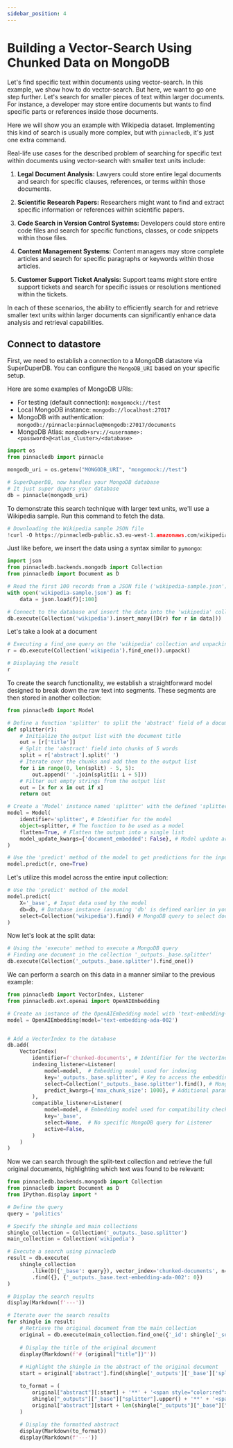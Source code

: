 ```yaml
---
sidebar_position: 4
---
```


# Building a Vector-Search Using Chunked Data on MongoDB

Let's find specific text within documents using vector-search. In this
example, we show how to do vector-search. But here, we want to go one
step further. Let's search for smaller pieces of text within larger
documents. For instance, a developer may store entire documents but
wants to find specific parts or references inside those documents.

Here we will show you an example with Wikipedia dataset. Implementing
this kind of search is usually more complex, but with `pinnacledb`,
it's just one extra command.

Real-life use cases for the described problem of searching for specific
text within documents using vector-search with smaller text units
include:

1.  **Legal Document Analysis:** Lawyers could store entire legal
    documents and search for specific clauses, references, or terms
    within those documents.

2.  **Scientific Research Papers:** Researchers might want to find and
    extract specific information or references within scientific papers.

3.  **Code Search in Version Control Systems:** Developers could store
    entire code files and search for specific functions, classes, or
    code snippets within those files.

4.  **Content Management Systems:** Content managers may store complete
    articles and search for specific paragraphs or keywords within those
    articles.

5.  **Customer Support Ticket Analysis:** Support teams might store
    entire support tickets and search for specific issues or resolutions
    mentioned within the tickets.

In each of these scenarios, the ability to efficiently search for and
retrieve smaller text units within larger documents can significantly
enhance data analysis and retrieval capabilities.


## Connect to datastore

First, we need to establish a connection to a MongoDB datastore via
SuperDuperDB. You can configure the `MongoDB_URI` based on your specific
setup.

Here are some examples of MongoDB URIs:

-   For testing (default connection): `mongomock://test`
-   Local MongoDB instance: `mongodb://localhost:27017`
-   MongoDB with authentication:
    `mongodb://pinnacle:pinnacle@mongodb:27017/documents`
-   MongoDB Atlas:
    `mongodb+srv://<username>:<password>@<atlas_cluster>/<database>`


``` python
import os
from pinnacledb import pinnacle

mongodb_uri = os.getenv("MONGODB_URI", "mongomock://test")

# SuperDuperDB, now handles your MongoDB database
# It just super dupers your database 
db = pinnacle(mongodb_uri)
```

To demonstrate this search technique with larger text units, we'll use a Wikipedia sample. Run this command to fetch the data.

``` python
# Downloading the Wikipedia sample JSON file
!curl -O https://pinnacledb-public.s3.eu-west-1.amazonaws.com/wikipedia-sample.json
```

Just like before, we insert the data using a syntax similar to
`pymongo`:

``` python
import json
from pinnacledb.backends.mongodb import Collection
from pinnacledb import Document as D

# Read the first 100 records from a JSON file ('wikipedia-sample.json')
with open('wikipedia-sample.json') as f:
    data = json.load(f)[:100]

# Connect to the database and insert the data into the 'wikipedia' collection. 'D(r)' converts each record 'r' into a 'Document' object before insertion
db.execute(Collection('wikipedia').insert_many([D(r) for r in data]))
```

Let's take a look at a document

``` python
# Executing a find_one query on the 'wikipedia' collection and unpacking the result
r = db.execute(Collection('wikipedia').find_one()).unpack()

# Displaying the result
r
```

To create the search functionality, we establish a straightforward model designed to break down the raw text into segments. These segments are then stored in another collection:

``` python
from pinnacledb import Model

# Define a function 'splitter' to split the 'abstract' field of a document into chunks.
def splitter(r):
    # Initialize the output list with the document title
    out = [r['title']]
    # Split the 'abstract' field into chunks of 5 words
    split = r['abstract'].split(' ')
    # Iterate over the chunks and add them to the output list
    for i in range(0, len(split) - 5, 5):
        out.append(' '.join(split[i: i + 5]))
    # Filter out empty strings from the output list
    out = [x for x in out if x]
    return out

# Create a 'Model' instance named 'splitter' with the defined 'splitter' function
model = Model(
    identifier='splitter', # Identifier for the model
    object=splitter, # The function to be used as a model
    flatten=True, # Flatten the output into a single list
    model_update_kwargs={'document_embedded': False}, # Model update arguments
)

# Use the 'predict' method of the model to get predictions for the input 'r'. one=true indicates that we only want one output to check!
model.predict(r, one=True)
```

Let's utilize this model across the entire input collection:

``` python
# Use the 'predict' method of the model
model.predict(
    X='_base', # Input data used by the model 
    db=db, # Database instance (assuming 'db' is defined earlier in your code)
    select=Collection('wikipedia').find() # MongoDB query to select documents from the 'wikipedia' collection
)
```
Now let's look at the split data:

``` python
# Using the 'execute' method to execute a MongoDB query
# Finding one document in the collection '_outputs._base.splitter'
db.execute(Collection('_outputs._base.splitter').find_one())
```

We can perform a search on this data in a manner similar to the previous
example:


``` python
from pinnacledb import VectorIndex, Listener
from pinnacledb.ext.openai import OpenAIEmbedding

# Create an instance of the OpenAIEmbedding model with 'text-embedding-ada-002'
model = OpenAIEmbedding(model='text-embedding-ada-002')


# Add a VectorIndex to the database
db.add(
    VectorIndex(
        identifier=f'chunked-documents', # Identifier for the VectorIndex
        indexing_listener=Listener(
            model=model,  # Embedding model used for indexing
            key='_outputs._base.splitter', # Key to access the embeddings in the database
            select=Collection('_outputs._base.splitter').find(), # MongoDB query to select documents for indexing
            predict_kwargs={'max_chunk_size': 1000}, # Additional parameters for the model's predict method like chunk size
        ),
        compatible_listener=Listener(
            model=model, # Embedding model used for compatibility checking
            key='_base', 
            select=None,  # No specific MongoDB query for Listener
            active=False, 
        )
    )
)
```

Now we can search through the split-text collection and retrieve the
full original documents, highlighting which text was found to be
relevant:

``` python
from pinnacledb.backends.mongodb import Collection
from pinnacledb import Document as D
from IPython.display import *

# Define the query
query = 'politics'

# Specify the shingle and main collections
shingle_collection = Collection('_outputs._base.splitter')
main_collection = Collection('wikipedia')

# Execute a search using pinnacledb
result = db.execute(
    shingle_collection
        .like(D({'_base': query}), vector_index='chunked-documents', n=5)
        .find({}, {'_outputs._base.text-embedding-ada-002': 0})
)

# Display the search results
display(Markdown(f'---'))

# Iterate over the search results
for shingle in result:
    # Retrieve the original document from the main collection
    original = db.execute(main_collection.find_one({'_id': shingle['_source']}))
    
    # Display the title of the original document
    display(Markdown(f'# {original["title"]}"'))
    
    # Highlight the shingle in the abstract of the original document
    start = original['abstract'].find(shingle['_outputs']['_base']['splitter'])

    to_format = (
        original["abstract"][:start] + '**' + '<span style="color:red">' +
        shingle["_outputs"]["_base"]["splitter"].upper() + '**' + '<span style="color:black">' +
        original["abstract"][start + len(shingle["_outputs"]["_base"]["splitter"]):]
    )
    
    # Display the formatted abstract
    display(Markdown(to_format))
    display(Markdown(f'---'))
```
